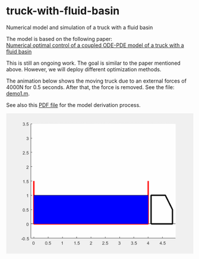 # truck-with-fluid-basin
Numerical model and simulation of a truck with a fluid basin


The model is based on the following paper:  
[Numerical optimal control of a coupled ODE-PDE model of a truck with a fluid basin](https://www.aimsciences.org/article/doi/10.3934/proc.2015.0515)


This is still an ongoing work. The goal is similar to the paper mentioned above. However, we will deploy different optimization methods.  


The animation below shows the moving truck due to an external forces of 4000N for 0.5 seconds. After that, the force is removed. See the file: [demo1.m](https://github.com/auralius/truck-with-fluid-basin/blob/main/demo1.m).    


See also this [PDF file](https://github.com/auralius/truck-with-fluid-basin/blob/main/Model%20Derivation.pdf) for the model derivation process.  


![demo1](https://github.com/auralius/truck-with-fluid-basin/blob/main/demo1.gif)


